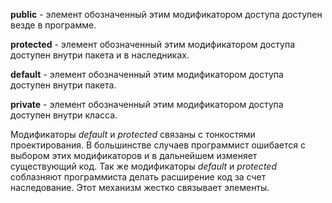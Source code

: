 **public** - элемент обозначенный этим модификатором доступа доступен везде в программе.
 
**protected** - элемент обозначенный этим модификатором доступа доступен внутри пакета и в наследниках.
 
**default** - элемент обозначенный этим модификатором доступа доступен внутри пакета.
 
**private** - элемент обозначенный этим модификатором доступа доступен внутри класса.

Модификаторы *default* и *protected* связаны с тонкостями проектирования. 
В большинстве случаев программист ошибается с выбором этих модификаторов и в дальнейшем изменяет существующий код. 
Так же модификаторы *default* и *protected* соблазняют программиста делать расширение код за счет наследование. Этот механизм жестко связывает элементы. 